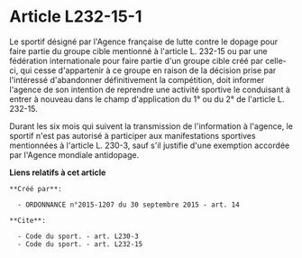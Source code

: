 # Article L232-15-1

Le sportif désigné par l'Agence française de lutte contre le dopage pour faire partie du groupe cible mentionné à l'article
L. 232-15 ou par une fédération internationale pour faire partie d'un groupe cible créé par celle-ci, qui cesse d'appartenir
à ce groupe en raison de la décision prise par l'intéressé d'abandonner définitivement la compétition, doit informer l'agence
de son intention de reprendre une activité sportive le conduisant à entrer à nouveau dans le champ d'application du 1° ou du
2° de l'article L. 232-15. 

Durant les six mois qui suivent la transmission de l'information à l'agence, le sportif n'est pas autorisé à participer aux
manifestations sportives mentionnées à l'article L. 230-3, sauf s'il justifie d'une exemption accordée par l'Agence mondiale
antidopage.

**Liens relatifs à cet article**

	**Créé par**:

	  - ORDONNANCE n°2015-1207 du 30 septembre 2015 - art. 14

	**Cite**:

	  - Code du sport. - art. L230-3
	  - Code du sport. - art. L232-15
